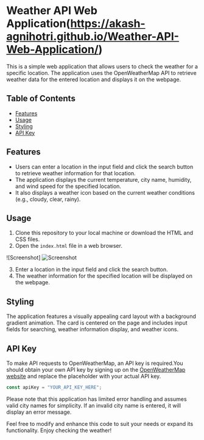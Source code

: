 # Weather API Web Application(https://akash-agnihotri.github.io/Weather-API-Web-Application/)

This is a simple web application that allows users to check the weather for a specific location. The application uses the OpenWeatherMap API to retrieve weather data for the entered location and displays it on the webpage.

## Table of Contents
- [Features](#features)
- [Usage](#usage)
- [Styling](#styling)
- [API Key](#api-key)

## Features
- Users can enter a location in the input field and click the search button to retrieve weather information for that location.
- The application displays the current temperature, city name, humidity, and wind speed for the specified location.
- It also displays a weather icon based on the current weather conditions (e.g., cloudy, clear, rainy).

## Usage
1. Clone this repository to your local machine or download the HTML and CSS files.
2. Open the `index.html` file in a web browser.

![Screenshot] ![Screenshot](https://github.com/Akash-Agnihotri/Weather-API-Web-Application/assets/143778749/3b8b2920-23a3-4004-bf37-fb57f036a67d)


3. Enter a location in the input field and click the search button.
4. The weather information for the specified location will be displayed on the webpage.

## Styling
The application features a visually appealing card layout with a background gradient animation. The card is centered on the page and includes input fields for searching, weather information display, and weather icons.

## API Key
To make API requests to OpenWeatherMap, an API key is required.You should obtain your own API key by signing up on the [OpenWeatherMap website](https://openweathermap.org/api) and replace the placeholder with your actual API key.

```javascript
const apiKey = "YOUR_API_KEY_HERE";
```

Please note that this application has limited error handling and assumes valid city names for simplicity. If an invalid city name is entered, it will display an error message.

Feel free to modify and enhance this code to suit your needs or expand its functionality. Enjoy checking the weather!
